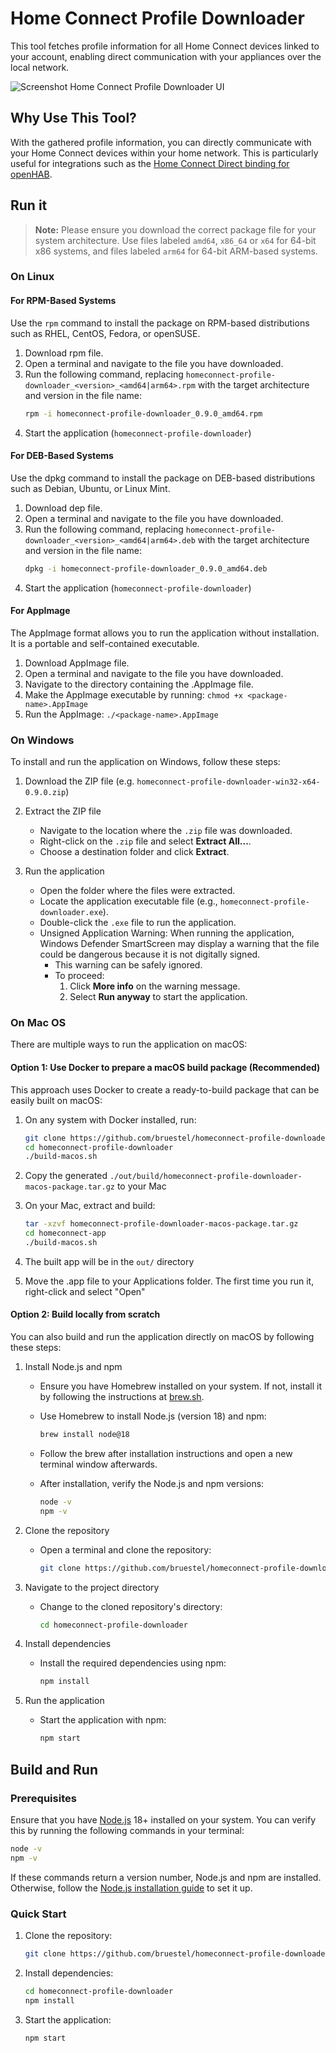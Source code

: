 # Home Connect Profile Downloader

This tool fetches profile information for all Home Connect devices linked to your account, enabling direct communication with your appliances over the local network.

![Screenshot Home Connect Profile Downloader UI](doc/screenshot.png "Main UI")

## Why Use This Tool?

With the gathered profile information, you can directly communicate with your Home Connect devices within your home network. This is particularly useful for integrations such as the [Home Connect Direct binding for openHAB](https://community.openhab.org/t/home-connect-direct-binding-no-cloud/160857/36).

## Run it

> **Note:** Please ensure you download the correct package file for your system architecture. Use files labeled `amd64`, `x86_64` or `x64` for 64-bit x86 systems, and files labeled `arm64` for 64-bit ARM-based systems.

### On Linux

#### For RPM-Based Systems

Use the `rpm` command to install the package on RPM-based distributions such as RHEL, CentOS, Fedora, or openSUSE.

1. Download rpm file.
2. Open a terminal and navigate to the file you have downloaded.
3. Run the following command, replacing `homeconnect-profile-downloader_<version>_<amd64|arm64>.rpm` with the target architecture and version in the file name:  
   ```bash
   rpm -i homeconnect-profile-downloader_0.9.0_amd64.rpm
   ```
4. Start the application (`homeconnect-profile-downloader`)

#### For DEB-Based Systems

Use the dpkg command to install the package on DEB-based distributions such as Debian, Ubuntu, or Linux Mint.

1. Download dep file.
2. Open a terminal and navigate to the file you have downloaded.
3. Run the following command, replacing `homeconnect-profile-downloader_<version>_<amd64|arm64>.deb` with the target architecture and version in the file name:  
   ```bash
   dpkg -i homeconnect-profile-downloader_0.9.0_amd64.deb
   ```
4. Start the application (`homeconnect-profile-downloader`)


#### For AppImage

The AppImage format allows you to run the application without installation. It is a portable and self-contained executable.

1. Download AppImage file.
2. Open a terminal and navigate to the file you have downloaded.
3. Navigate to the directory containing the .AppImage file.
4. Make the AppImage executable by running: `chmod +x <package-name>.AppImage`
5. Run the AppImage: `./<package-name>.AppImage`

### On Windows

To install and run the application on Windows, follow these steps:

1. Download the ZIP file (e.g. `homeconnect-profile-downloader-win32-x64-0.9.0.zip`)
2. Extract the ZIP file  
   - Navigate to the location where the `.zip` file was downloaded.
   - Right-click on the `.zip` file and select **Extract All...**.
   - Choose a destination folder and click **Extract**.

3. Run the application  
   - Open the folder where the files were extracted.
   - Locate the application executable file (e.g., `homeconnect-profile-downloader.exe`).
   - Double-click the `.exe` file to run the application.
   - Unsigned Application Warning: When running the application, Windows Defender SmartScreen may display a warning that the file could be dangerous because it is not digitally signed.  
      - This warning can be safely ignored.  
      - To proceed:
        1. Click **More info** on the warning message.
        2. Select **Run anyway** to start the application.

### On Mac OS

There are multiple ways to run the application on macOS:

#### Option 1: Use Docker to prepare a macOS build package (Recommended)

This approach uses Docker to create a ready-to-build package that can be easily built on macOS:

1. On any system with Docker installed, run:
   ```bash
   git clone https://github.com/bruestel/homeconnect-profile-downloader.git
   cd homeconnect-profile-downloader
   ./build-macos.sh
   ```

2. Copy the generated `./out/build/homeconnect-profile-downloader-macos-package.tar.gz` to your Mac

3. On your Mac, extract and build:
   ```bash
   tar -xzvf homeconnect-profile-downloader-macos-package.tar.gz
   cd homeconnect-app
   ./build-macos.sh
   ```

4. The built app will be in the `out/` directory
   
5. Move the .app file to your Applications folder. The first time you run it, right-click and select "Open"

#### Option 2: Build locally from scratch

You can also build and run the application directly on macOS by following these steps:

1. Install Node.js and npm  
   - Ensure you have Homebrew installed on your system. If not, install it by following the instructions at [brew.sh](https://brew.sh).
   - Use Homebrew to install Node.js (version 18) and npm:

     ```bash
     brew install node@18
     ```

   - Follow the brew after installation instructions and open a new terminal window afterwards.

   - After installation, verify the Node.js and npm versions:

     ```bash
     node -v
     npm -v
     ```

2. Clone the repository  
   - Open a terminal and clone the repository:

     ```bash
     git clone https://github.com/bruestel/homeconnect-profile-downloader.git
     ```

3. Navigate to the project directory  
   - Change to the cloned repository's directory:

     ```bash
     cd homeconnect-profile-downloader
     ```

4. Install dependencies  
   - Install the required dependencies using npm:

     ```bash
     npm install
     ```

5. Run the application  
   - Start the application with npm:

     ```bash
     npm start
     ```

## Build and Run

### Prerequisites

Ensure that you have [Node.js](https://nodejs.org/) 18+ installed on your system. You can verify this by running the following commands in your terminal:

```bash
node -v
npm -v
```
If these commands return a version number, Node.js and npm are installed. Otherwise, follow the [Node.js installation guide](https://nodejs.org/en/download/package-manager) to set it up.

### Quick Start

1. Clone the repository:
   ```bash
   git clone https://github.com/bruestel/homeconnect-profile-downloader.git
   ```
2. Install dependencies:
   ```bash
   cd homeconnect-profile-downloader
   npm install
   ```
3. Start the application:
   ```bash
   npm start
   ```

